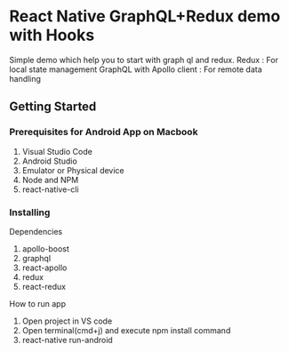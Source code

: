 # React Native GraphQL+Redux demo with Hooks
Simple demo which help you to start with graph ql and redux.
Redux : For local state management
GraphQL with Apollo client : For remote data handling

## Getting Started

### Prerequisites for Android App on Macbook
  1. Visual Studio Code
  2. Android Studio
  3. Emulator or Physical device
  4. Node and NPM 
  5. react-native-cli

### Installing

Dependencies 
  1. apollo-boost
  2. graphql
  3. react-apollo
  4. redux
  5. react-redux

How to run app
  1. Open project in VS code
  2. Open terminal(cmd+j) and execute npm install command
  3. react-native run-android
